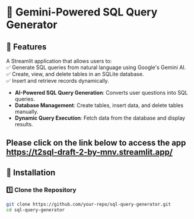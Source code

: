 # 🧠 Gemini-Powered SQL Query Generator

## 📌 Features

A Streamlit application that allows users to:  
✅ Generate SQL queries from natural language using Google's Gemini AI.  
✅ Create, view, and delete tables in an SQLite database.  
✅ Insert and retrieve records dynamically.  


- **AI-Powered SQL Query Generation**: Converts user questions into SQL queries.  
- **Database Management**: Create tables, insert data, and delete tables manually.  
- **Dynamic Query Execution**: Fetch data from the database and display results.  

Please click on the link below to access the app
https://t2sql-draft-2-by-mnv.streamlit.app/
---


## 📂 Installation

### 1️⃣ Clone the Repository  

```bash
git clone https://github.com/your-repo/sql-query-generator.git
cd sql-query-generator
